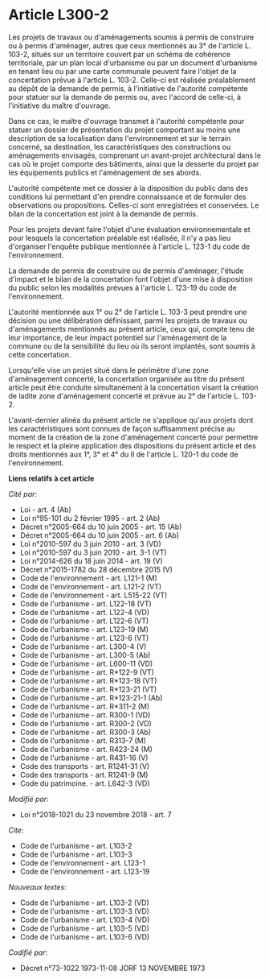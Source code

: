 # Article L300-2

Les projets de travaux ou d'aménagements soumis à permis de construire ou à permis d'aménager, autres que ceux mentionnés au
3° de l'article L. 103-2, situés sur un territoire couvert par un schéma de cohérence territoriale, par un plan local
d'urbanisme ou par un document d'urbanisme en tenant lieu ou par une carte communale peuvent faire l'objet de la concertation
prévue à l'article L. 103-2. Celle-ci est réalisée préalablement au dépôt de la demande de permis, à l'initiative de
l'autorité compétente pour statuer sur la demande de permis ou, avec l'accord de celle-ci, à l'initiative du maître
d'ouvrage.

Dans ce cas, le maître d'ouvrage transmet à l'autorité compétente pour statuer un dossier de présentation du projet
comportant au moins une description de sa localisation dans l'environnement et sur le terrain concerné, sa destination, les
caractéristiques des constructions ou aménagements envisagés, comprenant un avant-projet architectural dans le cas où le
projet comporte des bâtiments, ainsi que la desserte du projet par les équipements publics et l'aménagement de ses abords.

L'autorité compétente met ce dossier à la disposition du public dans des conditions lui permettant d'en prendre connaissance
et de formuler des observations ou propositions. Celles-ci sont enregistrées et conservées. Le bilan de la concertation est
joint à la demande de permis.

Pour les projets devant faire l'objet d'une évaluation environnementale et pour lesquels la concertation préalable est
réalisée, il n'y a pas lieu d'organiser l'enquête publique mentionnée à l'article L. 123-1 du code de l'environnement.

La demande de permis de construire ou de permis d'aménager, l'étude d'impact et le bilan de la concertation font l'objet
d'une mise à disposition du public selon les modalités prévues à l'article L. 123-19 du code de l'environnement.

L'autorité mentionnée aux 1° ou 2° de l'article L. 103-3 peut prendre une décision ou une délibération définissant, parmi les
projets de travaux ou d'aménagements mentionnés au présent article, ceux qui, compte tenu de leur importance, de leur impact
potentiel sur l'aménagement de la commune ou de la sensibilité du lieu où ils seront implantés, sont soumis à cette
concertation.

Lorsqu'elle vise un projet situé dans le périmètre d'une zone d'aménagement concerté, la concertation organisée au titre du
présent article peut être conduite simultanément à la concertation visant la création de ladite zone d'aménagement concerté
et prévue au 2° de l'article L. 103-2.

L'avant-dernier alinéa du présent article ne s'applique qu'aux projets dont les caractéristiques sont connues de façon
suffisamment précise au moment de la création de la zone d'aménagement concerté pour permettre le respect et la pleine
application des dispositions du présent article et des droits mentionnés aux 1°, 3° et 4° du II de l'article L. 120-1 du code
de l'environnement.

**Liens relatifs à cet article**

_Cité par_:

  - Loi - art. 4 (Ab)
  - Loi n°95-101 du 2 février 1995 - art. 2 (Ab)
  - Décret n°2005-664 du 10 juin 2005 - art. 15 (Ab)
  - Décret n°2005-664 du 10 juin 2005 - art. 6 (Ab)
  - Loi n°2010-597 du 3 juin 2010 - art. 3 (VD)
  - Loi n°2010-597 du 3 juin 2010 - art. 3-1 (VT)
  - Loi n°2014-626 du 18 juin 2014 - art. 19 (V)
  - Décret n°2015-1782 du 28 décembre 2015 (V)
  - Code de l'environnement - art. L121-1 (M)
  - Code de l'environnement - art. L121-2 (VT)
  - Code de l'environnement - art. L515-22 (VT)
  - Code de l'urbanisme - art. L122-18 (VT)
  - Code de l'urbanisme - art. L122-4 (VD)
  - Code de l'urbanisme - art. L122-6 (VT)
  - Code de l'urbanisme - art. L123-19 (M)
  - Code de l'urbanisme - art. L123-6 (VT)
  - Code de l'urbanisme - art. L300-4 (V)
  - Code de l'urbanisme - art. L300-5 (Ab)
  - Code de l'urbanisme - art. L600-11 (VD)
  - Code de l'urbanisme - art. R*122-9 (VT)
  - Code de l'urbanisme - art. R*123-18 (VT)
  - Code de l'urbanisme - art. R*123-21 (VT)
  - Code de l'urbanisme - art. R*123-21-1 (Ab)
  - Code de l'urbanisme - art. R*311-2 (M)
  - Code de l'urbanisme - art. R300-1 (VD)
  - Code de l'urbanisme - art. R300-2 (VD)
  - Code de l'urbanisme - art. R300-3 (Ab)
  - Code de l'urbanisme - art. R313-7 (M)
  - Code de l'urbanisme - art. R423-24 (M)
  - Code de l'urbanisme - art. R431-16 (V)
  - Code des transports - art. R1241-31 (V)
  - Code des transports - art. R1241-9 (M)
  - Code du patrimoine. - art. L642-3 (VD)

_Modifié par_:

  - Loi n°2018-1021 du 23 novembre 2018 - art. 7

_Cite_:

  - Code de l'urbanisme - art. L103-2
  - Code de l'urbanisme - art. L103-3
  - Code de l'environnement - art. L123-1
  - Code de l'environnement - art. L123-19

_Nouveaux textes_:

  - Code de l'urbanisme - art. L103-2 (VD)
  - Code de l'urbanisme - art. L103-3 (VD)
  - Code de l'urbanisme - art. L103-4 (VD)
  - Code de l'urbanisme - art. L103-5 (VD)
  - Code de l'urbanisme - art. L103-6 (VD)

_Codifié par_:

  - Décret n°73-1022 1973-11-08 JORF 13 NOVEMBRE 1973
